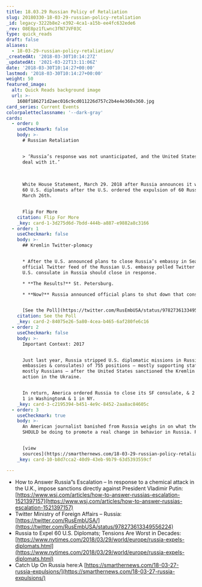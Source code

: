 ```yaml
---
title: 18.03.29 Russian Policy of Retaliation
slug: 20180330-18-03-29-russian-policy-retaliation
_id: legacy-3222b8e2-e392-4ca1-a15b-ee4fc632ede6
_rev: O8E8pz1fLwnc3fN7JVF03C
type: quick_reads
draft: false
aliases:
  - 18-03-29-russian-policy-retaliation/
_createdAt: '2018-03-30T10:14:27Z'
_updatedAt: '2021-03-22T13:11:06Z'
date: '2018-03-30T10:14:27+00:00'
lastmod: '2018-03-30T10:14:27+00:00'
weight: 50
featured_image:
  alt: Quick Reads background image
  url: >-
    1608f186271d2aec016c9cd011226d757c2b4e4e360x360.jpg
card_series: Current Events
colorpaletteclassname: '--dark-gray'
cards:
  - order: 0
    useCheckmark: false
    body: >-
      # Russian Retaliation


      > ‘Russia’s response was not unanticipated, and the United States will
      deal with it.’  
        
        
        
      White House Statement, March 29. 2018 after Russia announces it will expel
      60 U.S. diplomats after the U.S. ordered the expulsion of 60 Russians on
      March 26th.


      Flip For More
    citation: Flip For More
    _key: card-1-3d275d6d-7bdd-444b-a887-e9882a8c3166
  - order: 1
    useCheckmark: false
    body: >-
      ## Kremlin Twitter-plomacy


      * After the U.S. announced plans to close Russia’s embassy in Seattle, the
      official Twitter feed of the Russian U.S. embassy polled Twitter on which
      U.S. consulate in Russia should close in response.

      * **The Results?** St. Petersburg.

      * **Now?** Russia announced official plans to shut down that consulate.


      [See the Poll](https://twitter.com/RusEmbUSA/status/978273613349556224)
    citation: See the Poll
    _key: card-2-84075e26-5a80-4cea-b465-6af280fe6c16
  - order: 2
    useCheckmark: false
    body: >-
      Important Context: 2017


      Just last year, Russia stripped U.S. diplomatic missions in Russia (ie.
      embassies & consulates) of 755 positions – mostly supporting staff – and
      mostly Russians – after the United States sanctioned the Kremlin for its
      action in the Ukraine.


      In return, America ordered Russia to close its SF consulate, & 2 annexes –
      1 in WashingtonA & 1 in NY.
    _key: card-3-c2195394-b451-4e9c-8452-2aa8ac84605c
  - order: 3
    useCheckmark: true
    body: >-
      An American journalist banished from Russia weighs in on what the U.S.
      SHOULD be doing to promote a real change in behavior in Russia. Read more:


      [view
      sources](https://smarthernews.com/18-03-29-russian-policy-retaliation/)
    _key: card-10-b8d7cca2-40d9-43eb-9b79-63d5393559cf

---
```

* How to Answer Russia”s Escalation – In response to a chemical attack in the U.K., impose sanctions directly against President Vladimir Putin: [https://www.wsj.com/articles/how-to-answer-russias-escalation-1521397157](https://www.wsj.com/articles/how-to-answer-russias-escalation-1521397157)
* Twitter Ministry of Foreign Affairs – Russia: [https://twitter.com/RusEmbUSA/](https://twitter.com/RusEmbUSA/status/978273613349556224)
* Russia to Expel 60 U.S. Diplomats; Tensions Are Worst in Decades: [https://www.nytimes.com/2018/03/29/world/europe/russia-expels-diplomats.html](https://www.nytimes.com/2018/03/29/world/europe/russia-expels-diplomats.html)
* Catch Up On Russia here:A [https://smarthernews.com/18-03-27-russia-expulsions/](https://smarthernews.com/18-03-27-russia-expulsions/)